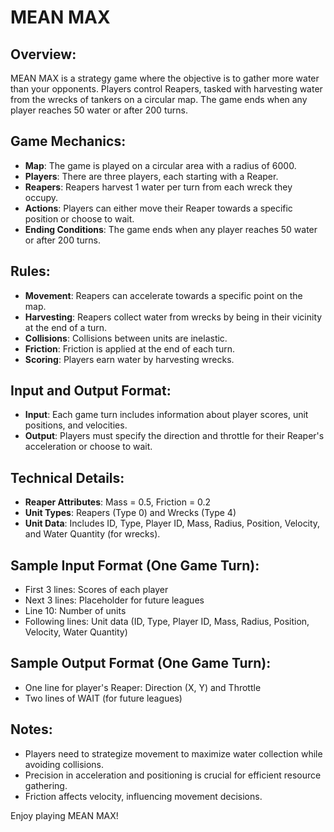 # MEAN MAX

## Overview:
MEAN MAX is a strategy game where the objective is to gather more water than your opponents. Players control Reapers, tasked with harvesting water from the wrecks of tankers on a circular map. The game ends when any player reaches 50 water or after 200 turns.

## Game Mechanics:
- **Map**: The game is played on a circular area with a radius of 6000.
- **Players**: There are three players, each starting with a Reaper.
- **Reapers**: Reapers harvest 1 water per turn from each wreck they occupy.
- **Actions**: Players can either move their Reaper towards a specific position or choose to wait.
- **Ending Conditions**: The game ends when any player reaches 50 water or after 200 turns.

## Rules:
- **Movement**: Reapers can accelerate towards a specific point on the map.
- **Harvesting**: Reapers collect water from wrecks by being in their vicinity at the end of a turn.
- **Collisions**: Collisions between units are inelastic.
- **Friction**: Friction is applied at the end of each turn.
- **Scoring**: Players earn water by harvesting wrecks.

## Input and Output Format:
- **Input**: Each game turn includes information about player scores, unit positions, and velocities.
- **Output**: Players must specify the direction and throttle for their Reaper's acceleration or choose to wait.

## Technical Details:
- **Reaper Attributes**: Mass = 0.5, Friction = 0.2
- **Unit Types**: Reapers (Type 0) and Wrecks (Type 4)
- **Unit Data**: Includes ID, Type, Player ID, Mass, Radius, Position, Velocity, and Water Quantity (for wrecks).

## Sample Input Format (One Game Turn):
- First 3 lines: Scores of each player
- Next 3 lines: Placeholder for future leagues
- Line 10: Number of units
- Following lines: Unit data (ID, Type, Player ID, Mass, Radius, Position, Velocity, Water Quantity)

## Sample Output Format (One Game Turn):
- One line for player's Reaper: Direction (X, Y) and Throttle
- Two lines of WAIT (for future leagues)

## Notes:
- Players need to strategize movement to maximize water collection while avoiding collisions.
- Precision in acceleration and positioning is crucial for efficient resource gathering.
- Friction affects velocity, influencing movement decisions.

Enjoy playing MEAN MAX!

